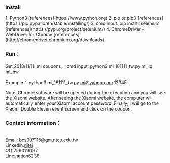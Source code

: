 <h3>Install</h3>
1. Python3 [references](https://www.python.org)
2. pip or pip3 [references](https://pip.pypa.io/en/stable/installing/)
3. cmd input: pip install selenium [references](https://pypi.org/project/selenium/)
4. ChromeDriver - WebDriver for Chrome [references](http://chromedriver.chromium.org/downloads)
<h3>Run：</h3>
Get 2018/11/11_mi coupons，
cmd input: python3 mi_181111_tw.py mi_id mi_pw

Example： python3 mi_181111_tw.py mi@yahoo.com 12345

Note: Chrome software will be opened during the execution and you will see the Xiaomi website. After seeing the Xiaomi website, the computer will automatically enter your Xiaomi account password. Finally, I will go to the Xiaomi Double Eleven event screen and click on the coupon.
<h3>Contact information：</h3><br>
Email: <a href="mailto:bcs097115@gm.ntcu.edu.tw">bcs097115@gm.ntcu.edu.tw</a><br>
Linkedin:<a href="https://www.linkedin.com/in/riitei/">riitei</a><br>
QQ:2590119197<br>
Line:nation6238

